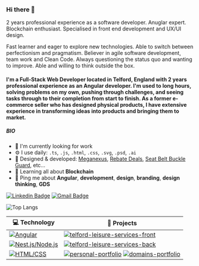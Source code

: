 ### Hi there 👋

2 years professional experience as a software developer.  Anuglar expert.  Blockchain enthusiast. Specialised in front end development and UX/UI design.

Fast learner and eager to explore new technologies. Able to switch between perfectionism and pragmatism. Believer in agile software development, team work and Clean Code. Always questioning the status quo and wanting to improve. Able and willing to think outside the box.

#### I'm a Full-Stack Web Developer located in Telford, England with 2 years professional experience as an Angular developer. I'm used to long hours, solving problems on my own, pushing through challenges, and seeing tasks through to their completion from start to finish. As a former e-commerce seller who has designed physical products, I have extensive experience in transforming ideas into products and bringing them to market.

##### BIO

- 🏢 I'm currently looking for work
- ⚙️ I use daily: `.ts`, `.js`, `.html`, `.css`, `.svg`, `.psd`, `.ai`
- 💅 Designed & developed: [Meganexus](https://www.meganexus.com), [Rebate Deals](https://www.rebatedeals.co.uk), [Seat Belt Buckle Guard](https://www.seatbeltbuckleguard.com), etc…
- 🌱 Learning all about **Blockchain**
- 💬 Ping me about **Angular**, **development**, **design**, **branding**, **design thinking**, **GDS**

[![Linkedin Badge](https://img.shields.io/badge/-Chris%20Jones-blue?style=flat-square&logo=Linkedin&logoColor=white&link=https://www.linkedin.com/in/chris-ian-jones/)](https://www.linkedin.com/in/chris-ian-jones/) [![Gmail Badge](https://img.shields.io/badge/-Chris%20Jones-c14438?style=flat-square&logo=Gmail&logoColor=white&link=mailto:hello@chris-jones.dev)](mailto:hello@chris-jones.dev)

![Top Langs](https://github-readme-stats.vercel.app/api/top-langs/?username=chris-ian-jones&layout=compact&theme=dark&hide_border=true)

| 💻 **Technology** | 🚀 **Projects** |
| - | - |
| [![Angular](https://img.shields.io/static/v1?label=&message=Angular&color=DD0031&logo=Angular&logoColor=FFFFFF)](https://www.angular.io/) | [![telford-leisure-services-front](https://img.shields.io/static/v1?label=&message=telford-leisure-services-front&color=000605&logo=github&logoColor=FFFFFF&labelColor=000605)](https://github.com/chris-ian-jones/telford-leisure-services-front) |
| [![Nest.js/Node.js](https://img.shields.io/static/v1?label=&message=Nest.js&color=E0234E&logo=NestJS&logoColor=FFFFFF)](https://nestjs.com/) | [![telford-leisure-services-back](https://img.shields.io/static/v1?label=&message=telford-leisure-services-back&color=000605&logo=github&logoColor=FFFFFF&labelColor=000605)](https://github.com/chris-ian-jones/telford-leisure-services-back) |
| [![HTML/CSS](https://img.shields.io/static/v1?label=&message=HTML/CSS&color=E34F26&logo=HTML5&logoColor=FFFFFF)](https://https://www.w3.org/standards/webdesign/htmlcss) | [![personal-portfolio](https://img.shields.io/static/v1?label=&message=personal-portfolio&color=000605&logo=github&logoColor=FFFFFF&labelColor=000605)](https://github.com/chris-ian-jones/personal-portfolio) [![domains-portfolio](https://img.shields.io/static/v1?label=&message=domains-portfolio&color=000605&logo=github&logoColor=FFFFFF&labelColor=000605)](https://github.com/chris-ian-jones/domains-portfolio) |
